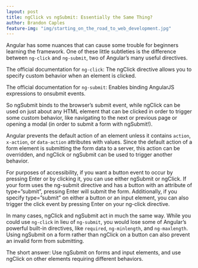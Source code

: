```yaml
---
layout: post
title: ngClick vs ngSubmit: Essentially the Same Thing?
author: Brandon Caples
feature-img: "img/starting_on_the_road_to_web_development.jpg"
---
```


Angular has some nuances that can cause some trouble for beginners learning the framework. One of these little subtleties is the difference between `ng-click` and `ng-submit`, two of Angular’s many useful directives.

The official documentation for `ng-click`: The ngClick directive allows you to specify custom behavior when an element is clicked.

The official documentation for `ng-submit`: Enables binding AngularJS expressions to onsubmit events.

So ngSubmit binds to the browser’s submit event, while ngClick can be used on just about any HTML element that can be clicked in order to trigger some custom behavior, like navigating to the next or previous page or opening a modal (in order to submit a form with ngSubmit!).

Angular prevents the default action of an element unless it contains `action`, `x-action`, or `data-action` attributes with values. Since the default action of a form element is submitting the form data to a server, this action can be overridden, and ngClick or ngSubmit can be used to trigger another behavior.

For purposes of accessibility, if you want a button event to occur by pressing Enter or by clicking it, you can use either ngSubmit or ngClick. If your form uses the ng-submit directive and has a button with an attribute of type=”submit”, pressing Enter will submit the form. Additionally, if you specify type=”submit” on either a button or an input element, you can also trigger the click event  by pressing Enter on your ng-click directive.

In many cases, ngClick and ngSubmit act in much the same way. While you could use `ng-click` in lieu of `ng-submit`, you would lose some of Angular’s powerful built-in directives, like `required`, `ng-minlength`, and `ng-maxlength`. Using ngSubmit on a form rather than ngClick on a button can also prevent an invalid form from submitting.

The short answer: Use ngSubmit on forms and input elements, and use ngClick on other elements requiring different behaviors.